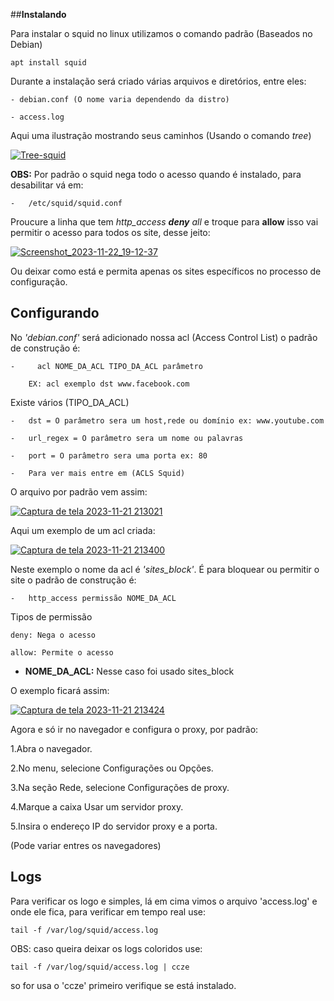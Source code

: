 

##**Instalando**  

Para instalar o squid no linux utilizamos o comando padrão (Baseados no Debian)

    apt install squid

Durante a instalação será criado várias arquivos e diretórios, entre eles:

    - debian.conf (O nome varia dependendo da distro)

    - access.log

Aqui uma ilustração mostrando seus caminhos (Usando o comando *tree*)

[![Tree-squid](https://i.im.ge/2023/11/22/A8DjpJ.Tree-squid.jpg)](https://im.ge/i/A8DjpJ)

**OBS:** Por padrão o squid nega todo o acesso quando é instalado, para desabilitar vá em:

    -   /etc/squid/squid.conf

Proucure a linha que tem _http_access **deny** all_ e troque para **allow** isso vai permitir o acesso para todos os site, desse jeito:

[![Screenshot_2023-11-22_19-12-37](https://i.im.ge/2023/11/23/AK3UI4.Screenshot-2023-11-22-19-12-37.jpg)](https://im.ge/i/AK3UI4)

Ou deixar como está e permita apenas os sites específicos no processo de configuração.

## **Configurando**

No *'debian.conf'* será adicionado nossa acl (Access Control List) o padrão de construção é:

    -     acl NOME_DA_ACL TIPO_DA_ACL parâmetro

        EX: acl exemplo dst www.facebook.com

Existe vários (TIPO_DA_ACL)

    -   dst = O parâmetro sera um host,rede ou domínio ex: www.youtube.com

    -   url_regex = O parâmetro sera um nome ou palavras 

    -   port = O parâmetro sera uma porta ex: 80

    -   Para ver mais entre em (ACLS Squid)

O arquivo por padrão vem assim:

[![Captura de tela 2023-11-21 213021](https://i.im.ge/2023/11/22/A8LYmY.Captura-de-tela-2023-11-21-213021.png)](https://im.ge/i/A8LYmY)

Aqui um exemplo de um acl criada:

[![Captura de tela 2023-11-21 213400](https://i.im.ge/2023/11/22/A8LfHf.Captura-de-tela-2023-11-21-213400.png)](https://im.ge/i/A8LfHf)


Neste exemplo o nome da acl é *'sites_block'*. É para bloquear ou permitir o site o padrão de construção é:

    -   http_access permissão NOME_DA_ACL

Tipos de permissão 

    deny: Nega o acesso                 

    allow: Permite o acesso

* **NOME_DA_ACL:** Nesse caso foi usado sites_block

O exemplo ficará assim:

[![Captura de tela 2023-11-21 213424](https://i.im.ge/2023/11/22/A8LVA1.Captura-de-tela-2023-11-21-213424.png)](https://im.ge/i/A8LVA1)

Agora e só ir no navegador e configura o proxy, por padrão: 

1.Abra o navegador.

2.No menu, selecione Configurações ou Opções.

3.Na seção Rede, selecione Configurações de proxy.

4.Marque a caixa Usar um servidor proxy.

5.Insira o endereço IP do servidor proxy e a porta.

(Pode variar entres os navegadores)

## **Logs**

Para verificar os logo e simples, lá em cima vimos o arquivo 'access.log' e onde ele fica, para verificar em tempo real use:

    tail -f /var/log/squid/access.log 

OBS: caso queira deixar os logs coloridos use:

    tail -f /var/log/squid/access.log | ccze 

so for usa o 'ccze' primeiro verifique se está instalado.

